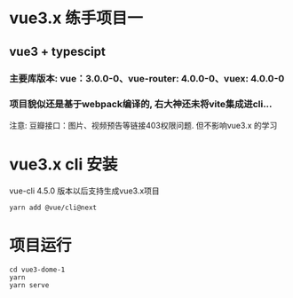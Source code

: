 # vue3.x 练手项目一
## vue3 + typescipt
### 主要库版本: vue：3.0.0-0、vue-router: 4.0.0-0、vuex: 4.0.0-0
### 项目貌似还是基于webpack编译的, 右大神还未将vite集成进cli...
注意: 豆瓣接口：图片、视频预告等链接403权限问题. 但不影响vue3.x 的学习

# vue3.x cli 安装
vue-cli 4.5.0 版本以后支持生成vue3.x项目
```
yarn add @vue/cli@next
```

# 项目运行
```
cd vue3-dome-1
yarn
yarn serve
```
